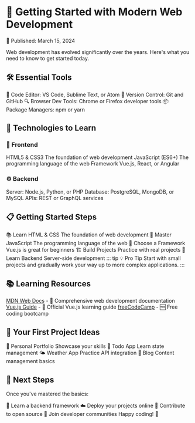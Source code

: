 # 🚀 Getting Started with Modern Web Development

📅 Published: March 15, 2024

Web development has evolved significantly over the years. Here's what you need to know to get started today.

## 🛠️ Essential Tools

📝 Code Editor: VS Code, Sublime Text, or Atom
🔄 Version Control: Git and GitHub
🔍 Browser Dev Tools: Chrome or Firefox developer tools
📦 Package Managers: npm or yarn
## 🎯 Technologies to Learn

### 🎨 Frontend

HTML5 & CSS3
The foundation of web development
JavaScript (ES6+)
The programming language of the web
Framework
Vue.js, React, or Angular
### ⚙️ Backend

Server: Node.js, Python, or PHP
Database: PostgreSQL, MongoDB, or MySQL
APIs: REST or GraphQL services
## 📋 Getting Started Steps

📚 Learn HTML & CSS
The foundation of web development
🧠 Master JavaScript
The programming language of the web
🎯 Choose a Framework
Vue.js is great for beginners
🏗️ Build Projects
Practice with real projects
🔧 Learn Backend
Server-side development
::: tip 💡 Pro Tip
Start with small projects and gradually work your way up to more complex applications.
:::

## 📚 Learning Resources

[MDN Web Docs](https://developer.mozilla.org/) - 📖 Comprehensive web development documentation
[Vue.js Guide](https://vuejs.org/guide/) - 🎯 Official Vue.js learning guide
[freeCodeCamp](https://www.freecodecamp.org/) - 🆓 Free coding bootcamp
## 🚀 Your First Project Ideas

📄 Personal Portfolio
Showcase your skills
📝 Todo App
Learn state management
🌤️ Weather App
Practice API integration
📰 Blog
Content management basics
## 🎯 Next Steps

Once you've mastered the basics:

🔧 Learn a backend framework
☁️ Deploy your projects online
🤝 Contribute to open source
👥 Join developer communities
Happy coding! 🚀
